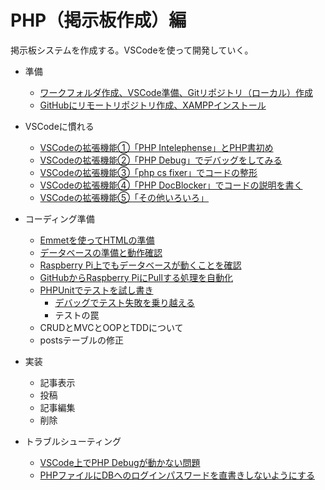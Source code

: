 # PHP（掲示板作成）編

掲示板システムを作成する。VSCodeを使って開発していく。

* 準備
  * [ワークフォルダ作成、VSCode準備、Gitリポジトリ（ローカル）作成](preparation.html)
  * [GitHubにリモートリポジトリ作成、XAMPPインストール](preparation2.html)
* VSCodeに慣れる

  * [VSCodeの拡張機能①「PHP Intelephense」とPHP書初め](startphp.html)
  * [VSCodeの拡張機能②「PHP Debug」でデバッグをしてみる](debug.html)
  * [VSCodeの拡張機能③「php cs fixer」でコードの整形](fixcode.html)
  * [VSCodeの拡張機能④「PHP DocBlocker」でコードの説明を書く](docblock.html)
  * [VSCodeの拡張機能⑤「その他いろいろ」](otherextensions.html)
* コーディング準備
  * [Emmetを使ってHTMLの準備](htmlform.html)
  * [データベースの準備と動作確認](makedb.html)
  * [Raspberry Pi上でもデータベースが動くことを確認](onraspberrypi.html)
  * [GitHubからRaspberry PiにPullする処理を自動化](autopull.html)
  * [PHPUnitでテストを試し書き](phpunit.html)
    * [デバッグでテスト失敗を乗り越える](testanddebug.html)
    * テストの罠
  * CRUDとMVCとOOPとTDDについて
  * postsテーブルの修正
* 実装
  * 記事表示
  * 投稿
  * 記事編集
  * 削除
* トラブルシューティング
  
  * [VSCode上でPHP Debugが動かない問題](troubleshooting1.html)
  * [PHPファイルにDBへのログインパスワードを直書きしないようにする](hidepassword.html)

